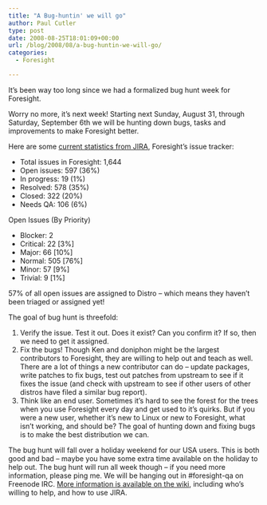 ```yaml
---
title: "A Bug-huntin' we will go"
author: Paul Cutler
type: post
date: 2008-08-25T18:01:09+00:00
url: /blog/2008/08/a-bug-huntin-we-will-go/
categories:
  - Foresight

---
```

It&#8217;s been way too long since we had a formalized bug hunt week for Foresight.

Worry no more, it&#8217;s next week! Starting next Sunday, August 31, through Saturday, September 6th we will be hunting down bugs, tasks and improvements to make Foresight better.

Here are some [current statistics from JIRA][1], Foresight&#8217;s issue tracker:

  * Total issues in Foresight: 1,644
  * Open issues: 597 (36%)
  * In progress: 19 (1%)
  * Resolved: 578 (35%)
  * Closed: 322 (20%)
  * Needs QA: 106 (6%)

Open Issues (By Priority)

  * Blocker: 2
  * Critical: 22 [3%]
  * Major: 66 [10%]
  * Normal: 505 [76%]
  * Minor: 57 [9%]
  * Trivial: 9 [1%]

57% of all open issues are assigned to Distro &#8211; which means they haven&#8217;t been triaged or assigned yet!

The goal of bug hunt is threefold:

  1. Verify the issue. Test it out. Does it exist? Can you confirm it? If so, then we need to get it assigned.
  2. Fix the bugs! Though Ken and doniphon might be the largest contributors to Foresight, they are willing to help out and teach as well. There are a lot of things a new contributor can do &#8211; update packages, write patches to fix bugs, test out patches from upstream to see if it fixes the issue (and check with upstream to see if other users of other distros have filed a similar bug report).
  3. Think like an end user. Sometimes it&#8217;s hard to see the forest for the trees when you use Foresight every day and get used to it&#8217;s quirks. But if you were a new user, whether it&#8217;s new to Linux or new to Foresight, what isn&#8217;t working, and should be? The goal of hunting down and fixing bugs is to make the best distribution we can.

The bug hunt will fall over a holiday weekend for our USA users. This is both good and bad &#8211; maybe you have some extra time available on the holiday to help out. The bug hunt will run all week though &#8211; if you need more information, please ping me. We will be hanging out in #foresight-qa on Freenode IRC. [More information is available on the wiki][2], including who&#8217;s willing to help, and how to use JIRA.

 [1]: https://issues.foresightlinux.org/browse/FL?report=com.atlassian.jira.plugin.system.project:openissues-panel
 [2]: https://wiki.foresightlinux.org/display/teams/Quality+Assurance